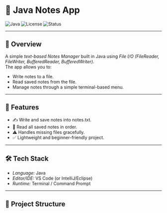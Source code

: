 # 📝 Java Notes App

![Java](https://img.shields.io/badge/Java-17-blue?style=for-the-badge&logo=java)
![License](https://img.shields.io/badge/License-MIT-green?style=for-the-badge)
![Status](https://img.shields.io/badge/Status-Active-success?style=for-the-badge)

---

## 📌 Overview
A simple *text-based Notes Manager* built in Java using *File I/O (FileReader, FileWriter, BufferedReader, BufferedWriter)*.  
The app allows you to:
- Write notes to a file.
- Read saved notes from the file.
- Manage notes through a simple terminal-based menu.

---

## 🚀 Features
- ✍ Write and save notes into notes.txt.
- 📖 Read all saved notes in order.
- ⚠ Handles missing files gracefully.
- ✅ Lightweight and beginner-friendly project.

---

## 🛠 Tech Stack
- *Language:* Java  
- *Editor/IDE:* VS Code (or IntelliJ/Eclipse)  
- *Runtime:* Terminal / Command Prompt  

---

## 📂 Project Structure
